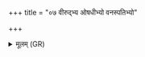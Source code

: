 +++
title = "०७ वीरुद्भ्य ओषधीभ्यो वनस्पतिभ्यो"

+++
<details><summary>मूलम् (GR)</summary>

वीरुद्भ्य ओषधीभ्यो वनस्पतिभ्यो वानस्पतेभ्यो ऽमुम् (…) ॥ +++(see 5b)+++
</details>